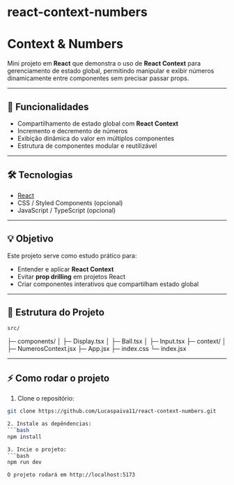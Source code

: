 # react-context-numbers

# Context & Numbers

Mini projeto em **React** que demonstra o uso de **React Context** para gerenciamento de estado global, permitindo manipular e exibir números dinamicamente entre componentes sem precisar passar props.

---

## 🚀 Funcionalidades

- Compartilhamento de estado global com **React Context**
- Incremento e decremento de números
- Exibição dinâmica do valor em múltiplos componentes
- Estrutura de componentes modular e reutilizável

---

## 🛠 Tecnologias

- [React](https://reactjs.org/)
- CSS / Styled Components (opcional)
- JavaScript / TypeScript (opcional)

---

## 💡 Objetivo

Este projeto serve como estudo prático para:

- Entender e aplicar **React Context**  
- Evitar **prop drilling** em projetos React  
- Criar componentes interativos que compartilham estado global

---

## 📂 Estrutura do Projeto

    src/
├─ components/
│ ├─ Display.tsx
│ ├─ Ball.tsx
│ ├─ Input.tsx
├─ context/
│ ├─ NumerosContext.jsx
├─ App.jsx
├─ index.css
└─ index.jsx


---

## ⚡ Como rodar o projeto

1. Clone o repositório:  
```bash
git clone https://github.com/Lucaspaiva11/react-context-numbers.git

2. Instale as depêndencias:  
```bash
npm install

3. Incie o projeto:  
```bash
npm run dev

O projeto rodará em http://localhost:5173
